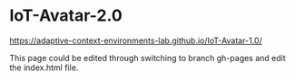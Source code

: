 # IoT-Avatar-2.0
https://adaptive-context-environments-lab.github.io/IoT-Avatar-1.0/

This page could be edited through switching to branch gh-pages and edit the index.html file.
